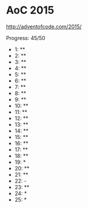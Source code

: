 AoC 2015
====

http://adventofcode.com/2015/


Progress: 45/50

- 1:      **
- 2:      **
- 3:      **
- 4:      **
- 5:      **
- 6:      **
- 7:      **
- 8:      **
- 9:      **
- 10:     **
- 11:     **
- 12:     **
- 13:     **
- 14:     **
- 15:     **
- 16:     **
- 17:     **
- 18:     **
- 19:     *
- 20:     **
- 21:     **
- 22:     -
- 23:     **
- 24:     *
- 25:     *
